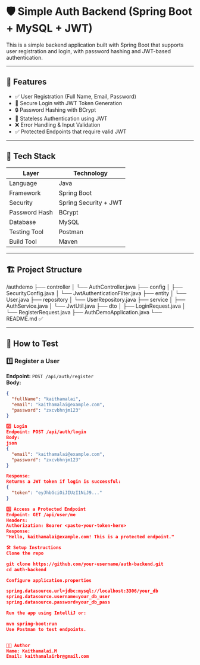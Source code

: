 # 🛡️ Simple Auth Backend (Spring Boot + MySQL + JWT)

This is a simple backend application built with Spring Boot that supports user registration and login, with password hashing and JWT-based authentication.

---

## 🚀 Features

- ✅ User Registration (Full Name, Email, Password)
- 🔐 Secure Login with JWT Token Generation
- 🔒 Password Hashing with BCrypt
- 🔁 Stateless Authentication using JWT
- ❌ Error Handling & Input Validation
- ✅ Protected Endpoints that require valid JWT

---

## 🧰 Tech Stack

| Layer         | Technology           |
|---------------|----------------------|
| Language      | Java                 |
| Framework     | Spring Boot          |
| Security      | Spring Security + JWT |
| Password Hash | BCrypt               |
| Database      | MySQL                |
| Testing Tool  | Postman              |
| Build Tool    | Maven                |

---

## 🏗️ Project Structure

/authdemo
├── controller
│ └── AuthController.java
├── config
│ ├── SecurityConfig.java
│ └── JwtAuthenticationFilter.java
├── entity
│ └── User.java
├── repository
│ └── UserRepository.java
├── service
│ ├── AuthService.java
│ └── JwtUtil.java
├── dto
│ ├── LoginRequest.java
│ └── RegisterRequest.java
├── AuthDemoApplication.java
└── README.md ✅


---

## 🧪 How to Test

### 1️⃣ Register a User
**Endpoint:** `POST /api/auth/register`  
**Body:**
```json
{
  "fullName": "kaithamalai",
  "email": "kaithamalai@example.com",
  "password": "zxcvbhnjm123"
}

2️⃣ Login
Endpoint: POST /api/auth/login
Body:
json
{
  "email": "kaithamalai@example.com",
  "password": "zxcvbhnjm123"
}

Response:
Returns a JWT token if login is successful:
{
  "token": "eyJhbGciOiJIUzI1NiJ9..."
}

3️⃣ Access a Protected Endpoint
Endpoint: GET /api/user/me
Headers:
Authorization: Bearer <paste-your-token-here>
Response:
"Hello, kaithamalai@example.com! This is a protected endpoint."

🛠️ Setup Instructions
Clone the repo

git clone https://github.com/your-username/auth-backend.git
cd auth-backend

Configure application.properties

spring.datasource.url=jdbc:mysql://localhost:3306/your_db
spring.datasource.username=your_db_user
spring.datasource.password=your_db_pass

Run the app using IntelliJ or:

mvn spring-boot:run
Use Postman to test endpoints.


🧑‍💻 Author
Name: Kaithamalai.M
Email: kaithamalairbr@gmail.com

